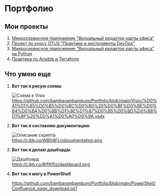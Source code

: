 # Портфолио

## Мои проекты
1. [Микросервисное приложение "Визуальный редактор карты офиса"](https://github.com/bambarambambum/VisualOffice-App)
2. [Проект по курсу OTUS "Практики и инструменты DevOps"](https://github.com/bambarambambum/VisualOffice)
3. [Микросервисное приложение "Визуальный редактор карты офиса" на Python](https://github.com/bambarambambum/VisualOfficeApp-Python)
4. [Практика по Ansible и Terraform](https://github.com/bambarambambum/devops-tasks)

## Что умею еще
1. **Вот так я рисую схемы** 
  
   ![Схема в Visio](https://i.ibb.co/YDg1cDQ/schema-screenshot.png)  
   https://github.com/bambarambambum/Portfolio/blob/main/Visio/%D0%A1%D1%85%D0%B5%D0%BC%D0%B0%20%D0%BF%D0%BE%D0%B4%D0%BA%D0%BB%D1%8E%D1%87%D0%B5%D0%BD%D0%B8%D1%8F%20%D0%A1%D0%A0%D0%9A.vsdx  

2. **Вот так я составляю документацию**  
  
   ![Описание скрипта](https://i.ibb.co/p4QBZSH/documentation.png)  
   https://i.ibb.co/WB04FLr/documentation.png  
     
3. **Вот так я делаю дашборды**  
  
   ![Дашбоард](https://i.ibb.co/x2282xC/dashboard.png)  
   https://i.ibb.co/BffKf0z/dashboard.png  
     
4. **Вот так я могу в PowerShell**  
  
   https://github.com/bambarambambum/Portfolio/blob/main/PowerShell/Confluence_page_download.ps1  
